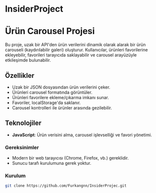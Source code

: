 # InsiderProject
# Ürün Carousel Projesi

Bu proje, uzak bir API'den ürün verilerini dinamik olarak alarak bir ürün carouseli (kaydırılabilir galeri) oluşturur. Kullanıcılar, ürünleri favorilerine ekleyebilir, favorileri tarayıcıda saklayabilir ve carousel arayüzüyle etkileşimde bulunabilir.

## Özellikler
- Uzak bir JSON dosyasından ürün verilerini çeker.
- Ürünleri carousel formatında görüntüler.
- Ürünleri favorilere ekleme/çıkarma imkanı sunar.
- Favoriler, localStorage'da saklanır.
- Carousel kontrolleri ile ürünler arasında gezilebilir.

## Teknolojiler
- **JavaScript**: Ürün verisini alma, carousel işlevselliği ve favori yönetimi.

### Gereksinimler

- Modern bir web tarayıcısı (Chrome, Firefox, vb.) gereklidir.
- Sunucu tarafı kurulumuna gerek yoktur.

### Kurulum
   ```bash
   git clone https://github.com/Furkangnn/InsiderProjec.git
